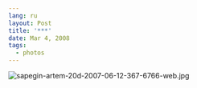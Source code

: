 ```yaml
---
lang: ru
layout: Post
title: '***'
date: Mar 4, 2008
tags:
  - photos
---
```


![sapegin-artem-20d-2007-06-12-367-6766-web.jpg](upload://sapegin-artem-20d-2007-06-12-367-6766-web.jpg)
